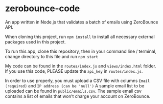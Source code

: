 # zerobounce-code

An app written in Node.js that validates a batch of emails using ZeroBounce API. 

When cloning this project, run ```npm install``` to install all necessary external packages used in this project.

To run this app, clone this repository, then in your command line / terminal, change directory to this file and run ```npm start```

My code can be found in the ```routes/index.js``` and ```views/index.html``` folder. If you use this code, PLEASE update the ```api_key``` in ```routes/index.js```.

In order to use properly, you must upload a CSV file with columns ```Email (required)``` and ```IP address (can be 'null')``` A sample email list to be uploaded can be found in ```public/emails.csv```. The sample email csv contains a list of emails that won't charge your account on ZeroBounce.

